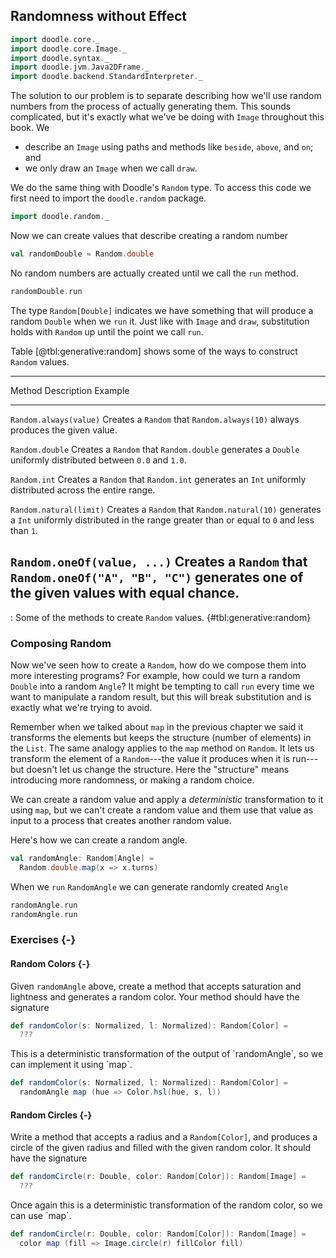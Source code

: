 ## Randomness without Effect

```scala mdoc:invisible
import doodle.core._
import doodle.core.Image._
import doodle.syntax._
import doodle.jvm.Java2DFrame._
import doodle.backend.StandardInterpreter._
```

The solution to our problem is to separate describing how we'll use random numbers from the process of actually generating them. This sounds complicated, but it's exactly what we've be doing with `Image` throughout this book. We

- describe an `Image` using paths and methods like `beside`, `above`, and `on`; and
- we only draw an `Image` when we call `draw`.

We do the same thing with Doodle's `Random` type. To access this code we first need to import the `doodle.random` package.

```scala mdoc:silent
import doodle.random._
```

Now we can create values that describe creating a random number

```scala mdoc
val randomDouble = Random.double
```

No random numbers are actually created until we call the `run` method.

```scala mdoc
randomDouble.run
```

The type `Random[Double]` indicates we have something that will produce a random `Double` when we `run` it. Just like with `Image` and `draw`, substitution holds with `Random` up until the point we call `run`.

Table [@tbl:generative:random] shows some of the ways to construct `Random` values.

----------------------------------------------------------------------------------------
Method                     Description                    Example
-------------------------- ------------------------------ ------------------------------
`Random.always(value)`     Creates a `Random` that        `Random.always(10)`
                           always produces the given
                           value.

`Random.double`            Creates a `Random` that        `Random.double`
                           generates a `Double`
                           uniformly distributed between
                           `0.0` and `1.0`.

`Random.int`               Creates a `Random` that        `Random.int`
                           generates an `Int`
                           uniformly distributed across
                           the entire range.

`Random.natural(limit)`    Creates a `Random` that        `Random.natural(10)`
                           generates a `Int`
                           uniformly distributed in
                           the range greater than or 
                           equal to `0` and less than
                           `1`.

`Random.oneOf(value, ...)` Creates a `Random` that        `Random.oneOf("A", "B", "C")`
                           generates one of the given
                           values with equal chance.
----------------------------------------------------------------------------------------

: Some of the methods to create `Random` values. {#tbl:generative:random}


### Composing Random

Now we've seen how to create a `Random`, how do we compose them into more interesting programs? For example, how could we turn a random `Double` into a random `Angle`? It might be tempting to call `run` every time we want to manipulate a random result, but this will break substitution and is exactly what we're trying to avoid.

Remember when we talked about `map` in the previous chapter we said it transforms the elements but keeps the structure (number of elements) in the `List`. The same analogy applies to the `map` method on `Random`. It lets us transform the element of a `Random`---the value it produces when it is run---but doesn't let us change the structure. Here the "structure" means introducing more randomness, or making a random choice. 

We can create a random value and apply a *deterministic* transformation to it using `map`, but we can't create a random value and them use that value as input to a process that creates another random value.

Here's how we can create a random angle.

```scala mdoc:silent
val randomAngle: Random[Angle] =
  Random.double.map(x => x.turns)
```

When we `run` `RandomAngle` we can generate randomly created `Angle`

```scala mdoc
randomAngle.run
randomAngle.run
```

### Exercises {-}

#### Random Colors {-}

Given `randomAngle` above, create a method that accepts saturation and lightness and generates a random color. Your method should have the signature

```scala mdoc:silent
def randomColor(s: Normalized, l: Normalized): Random[Color] =
  ???
```

<div class="example">
This is a deterministic transformation of the output of `randomAngle`, so we can implement it using `map`.

```scala mdoc:silent
def randomColor(s: Normalized, l: Normalized): Random[Color] =
  randomAngle map (hue => Color.hsl(hue, s, l))
```
</div>

#### Random Circles {-}

Write a method that accepts a radius and a `Random[Color]`, and produces a circle of the given radius and filled with the given random color. It should have the signature

```scala mdoc:silent
def randomCircle(r: Double, color: Random[Color]): Random[Image] =
  ???
```

<div class="example">
Once again this is a deterministic transformation of the random color, so we can use `map`.

```scala mdoc:silent
def randomCircle(r: Double, color: Random[Color]): Random[Image] =
  color map (fill => Image.circle(r) fillColor fill)
```
</div>
